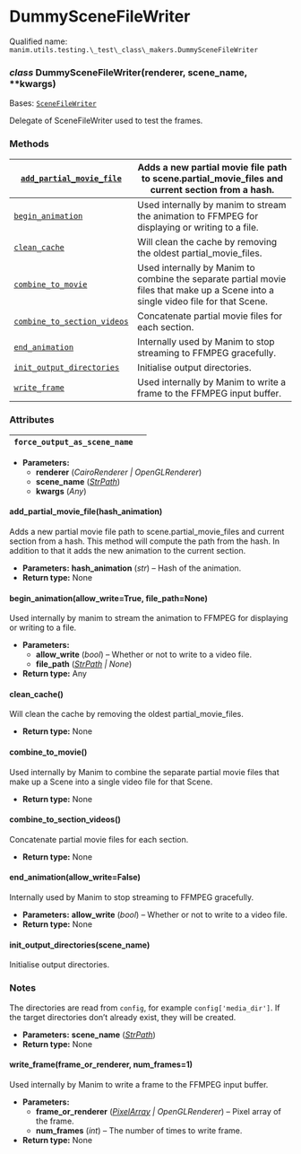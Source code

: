 # DummySceneFileWriter

Qualified name: `manim.utils.testing.\_test\_class\_makers.DummySceneFileWriter`

### *class* DummySceneFileWriter(renderer, scene_name, \*\*kwargs)

Bases: [`SceneFileWriter`](manim.scene.scene_file_writer.SceneFileWriter.md#manim.scene.scene_file_writer.SceneFileWriter)

Delegate of SceneFileWriter used to test the frames.

### Methods

| [`add_partial_movie_file`](#manim.utils.testing._test_class_makers.DummySceneFileWriter.add_partial_movie_file)       | Adds a new partial movie file path to scene.partial_movie_files and current section from a hash.                                   |
|-----------------------------------------------------------------------------------------------------------------------|------------------------------------------------------------------------------------------------------------------------------------|
| [`begin_animation`](#manim.utils.testing._test_class_makers.DummySceneFileWriter.begin_animation)                     | Used internally by manim to stream the animation to FFMPEG for displaying or writing to a file.                                    |
| [`clean_cache`](#manim.utils.testing._test_class_makers.DummySceneFileWriter.clean_cache)                             | Will clean the cache by removing the oldest partial_movie_files.                                                                   |
| [`combine_to_movie`](#manim.utils.testing._test_class_makers.DummySceneFileWriter.combine_to_movie)                   | Used internally by Manim to combine the separate partial movie files that make up a Scene into a single video file for that Scene. |
| [`combine_to_section_videos`](#manim.utils.testing._test_class_makers.DummySceneFileWriter.combine_to_section_videos) | Concatenate partial movie files for each section.                                                                                  |
| [`end_animation`](#manim.utils.testing._test_class_makers.DummySceneFileWriter.end_animation)                         | Internally used by Manim to stop streaming to FFMPEG gracefully.                                                                   |
| [`init_output_directories`](#manim.utils.testing._test_class_makers.DummySceneFileWriter.init_output_directories)     | Initialise output directories.                                                                                                     |
| [`write_frame`](#manim.utils.testing._test_class_makers.DummySceneFileWriter.write_frame)                             | Used internally by Manim to write a frame to the FFMPEG input buffer.                                                              |

### Attributes

| `force_output_as_scene_name`   |    |
|--------------------------------|----|
* **Parameters:**
  * **renderer** (*CairoRenderer* *|* *OpenGLRenderer*)
  * **scene_name** ([*StrPath*](manim.typing.md#manim.typing.StrPath))
  * **kwargs** (*Any*)

#### add_partial_movie_file(hash_animation)

Adds a new partial movie file path to scene.partial_movie_files and current section from a hash.
This method will compute the path from the hash. In addition to that it adds the new animation to the current section.

* **Parameters:**
  **hash_animation** (*str*) – Hash of the animation.
* **Return type:**
  None

#### begin_animation(allow_write=True, file_path=None)

Used internally by manim to stream the animation to FFMPEG for
displaying or writing to a file.

* **Parameters:**
  * **allow_write** (*bool*) – Whether or not to write to a video file.
  * **file_path** ([*StrPath*](manim.typing.md#manim.typing.StrPath) *|* *None*)
* **Return type:**
  Any

#### clean_cache()

Will clean the cache by removing the oldest partial_movie_files.

* **Return type:**
  None

#### combine_to_movie()

Used internally by Manim to combine the separate
partial movie files that make up a Scene into a single
video file for that Scene.

* **Return type:**
  None

#### combine_to_section_videos()

Concatenate partial movie files for each section.

* **Return type:**
  None

#### end_animation(allow_write=False)

Internally used by Manim to stop streaming to
FFMPEG gracefully.

* **Parameters:**
  **allow_write** (*bool*) – Whether or not to write to a video file.
* **Return type:**
  None

#### init_output_directories(scene_name)

Initialise output directories.

### Notes

The directories are read from `config`, for example
`config['media_dir']`.  If the target directories don’t already
exist, they will be created.

* **Parameters:**
  **scene_name** ([*StrPath*](manim.typing.md#manim.typing.StrPath))
* **Return type:**
  None

#### write_frame(frame_or_renderer, num_frames=1)

Used internally by Manim to write a frame to
the FFMPEG input buffer.

* **Parameters:**
  * **frame_or_renderer** ([*PixelArray*](manim.typing.md#manim.typing.PixelArray) *|* *OpenGLRenderer*) – Pixel array of the frame.
  * **num_frames** (*int*) – The number of times to write frame.
* **Return type:**
  None

